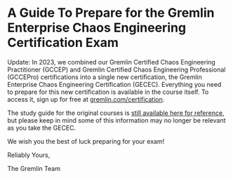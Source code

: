 # A Guide To Prepare for the Gremlin Enterprise Chaos Engineering Certification Exam 

Update: In 2023, we combined our Gremlin Certified Chaos Engineering Practitioner (GCCEP) and Gremlin Certified Chaos Engineering Professional (GCCEPro) certifications into a single new certification, the Gremlin Enterprise Chaos Engineering Certification (GECEC). Everything you need to prepare for this new certification is available in the course itself. To access it, sign up for free at [gremlin.com/certification](https://www.gremlin.com/certification/?utm_source=GitHub&utm_medium=content-text).

The study guide for the original courses is [still available here for reference](https://www.gremlin.com/community/tutorials/gremlin-certified-chaos-engineering-practitioner-exam-preparation-guide/?utm_source=GitHub&utm_medium=content-text), but please keep in mind some of this information may no longer be relevant as you take the GECEC.

We wish you the best of luck preparing for your exam!

Reliably Yours, 

The Gremlin Team
